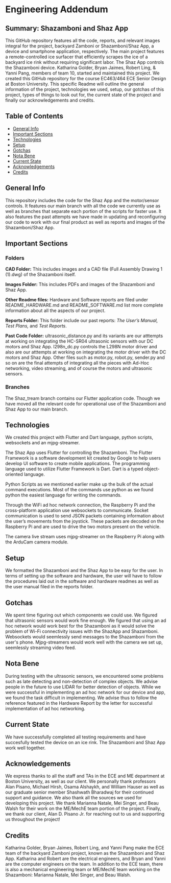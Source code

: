 # Engineering Addendum

 ## Summary: Shazamboni and Shaz App

This GitHub repository features all the code, reports, and relevant images integral for the project, backyard Zamboni or Shazamboni/Shaz App, a device and smartphone application, respectively. The main project features a remote-controlled ice surfacer that efficiently scrapes the ice of a backyard ice rink without requiring significant labor. The Shaz App controls the Shazamboni device. Katharina Golder, Bryan Jaimes, Robert Ling, & Yanni Pang, members of team 10, started and maintained this project. We created this GitHub repository for the course EC463/464 ECE Senior Design at Boston University. This specific Readme will outline the general information of the project, technologies we used, setup, our gotchas of this project, types of things to look out for, the current state of the project and finally our acknowledgements and credits. 

## Table of Contents
* [General Info](#general-info)
* [Important Sections](#important-sections)
* [Technologies](#technologies)
* [Setup](#setup)
* [Gotchas](#gotchas)
* [Nota Bene](#nota-bene)
* [Current State](#current-state)
* [Acknowledgements](#acknowledgements)
* [Credits](#credits)

## General Info

This repository includes the code for the Shaz App and the motor/sensor controls. It features our main branch with all the code we currently use as well as branches that separate each portion of the scripts for faster use. It also features the past attempts we have made in updating and reconfiguring our code to work with our final product as well as reports and images of the Shazamboni/Shaz App.

## Important Sections

### Folders

**CAD Folder:** This includes images and a CAD file (Full Assembly Drawing 1 (1).dwg) of the Shazamboni itself.

**Images Folder:** This includes PDFs and images of the Shazamboni and Shaz App.

**Other Readme files:** Hardware and Software reports are filed under README_HARDWARE.md and README_SOFTWARE.md list more complete information about all the aspects of our project.

**Reports Folder:** This folder include our past reports: *The User’s Manual,*  *Test Plans,* and *Test Reports*.

**Past Code Folder:** ultrasonic_distance.py and its variants are our atttempts at working on integrating the HC-SR04 ultrasonic sensors with our DC motors and Shaz App. l298n_dc.py controls the L298N motor driver and also are our atttempts at working on integrating the motor driver with the DC motors and Shaz App. Other files such as motor.py, robot.py, sender.py and so on are the final attempts of integrating all the pieces with Ad-Hoc networking, video streaming, and of course the motors and ultrasonic sensors.

### Branches

The Shaz_tream branch contains our Flutter application code. Though we have moved all the relevant code for operational use of the Shazamboni and Shaz App to our main branch.

## Technologies

We created this project with Flutter and Dart language, python scripts, websockets and an mjpg-streamer.  

The Shaz App uses Flutter for controlling the Shazamboni. The Flutter Framework is a software development kit created by Google to help users develop UI software to create mobile applications. The programming language used to utilize Flutter Framework is Dart. Dart is a typed object-oriented language. 

Python Scripts as we mentioned earlier make up the bulk of the actual command executions. Most of the commands use python as we found python the easiest language for writing the commands.

Through the WiFi ad hoc network connection, the Raspberry Pi and the cross-platform application use websockets to communicate. Socket communication is used to send JSON packets containing information about the user’s movements from the joystick. These packets are decoded on the Raspberry Pi and are used to drive the two motors present on the vehicle.

The camera live stream uses mjpg-streamer on the Raspberry Pi along with the ArduCam camera module.

## Setup

We formatted the Shazamboni and the Shaz App to be easy for the user. In terms of setting up the software and hardware, the user will have to follow the procedures laid out in the software and hardware readmes as well as the user manual filed in the reports folder.

## Gotchas

We spent time figuring out which components we could use. We figured that ultrasonic sensors would work fine enough. We figured that using an ad hoc network would work best for the Shazamboni as it would solve the problem of Wi-Fi connectivity issues with the ShazApp and Shazamboni. Websockets would seemlessly send messages to the Shazamboni from the user's phone. Mjpg-streamers would work well with the camera we set up, seemlessly streaming video feed.

## Nota Bene

During testing with the ultrasonic sensors, we encountered some problems such as late detecting and non-detection of complex objects. We advise people in the future to use LIDAR for better detection of objects. While we were successful in implementing an ad hoc network for our device and app, we found the task difficult in implementing. We advise thus to follow the reference featured in the Hardware Report by the letter for successful implementation of ad hoc networking. 

## Current State

We have successfully completed all testing requirements and have succesfully tested the device on an ice rink. The Shazamboni and Shaz App work well together. 

## Acknowledgements
We express thanks to all the staff and TAs in the ECE and ME department at Boston University, as well as our client. We personally thank professors Alan Pisano, Michael Hirsh, Osama Alshaykh, and William Hauser as well as our graduate senior member Shashwath Bharadwaj for their continued support and guidance. We also thank all the sources we used for developing this project. We thank Marianna Natale, Mei Singer, and Beau Walsh for their work on the ME/MechE team portion of the project. Finally, we thank our client, Alan D. Pisano Jr. for reaching out to us and supporting us throughout the project!

## Credits
Katharina Golder, Bryan Jaimes, Robert Ling, and Yanni Pang make the ECE team of the backyard Zamboni project, known as the Shazamboni and Shaz App. Katharina and Robert are the electrical engineers, and Bryan and Yanni are the computer engineers on the team. In addition to the ECE team, there is also a mechanical engineering team or ME/MechE team working on the Shazamboni: Marianna Natale, Mei Singer, and Beau Walsh.
